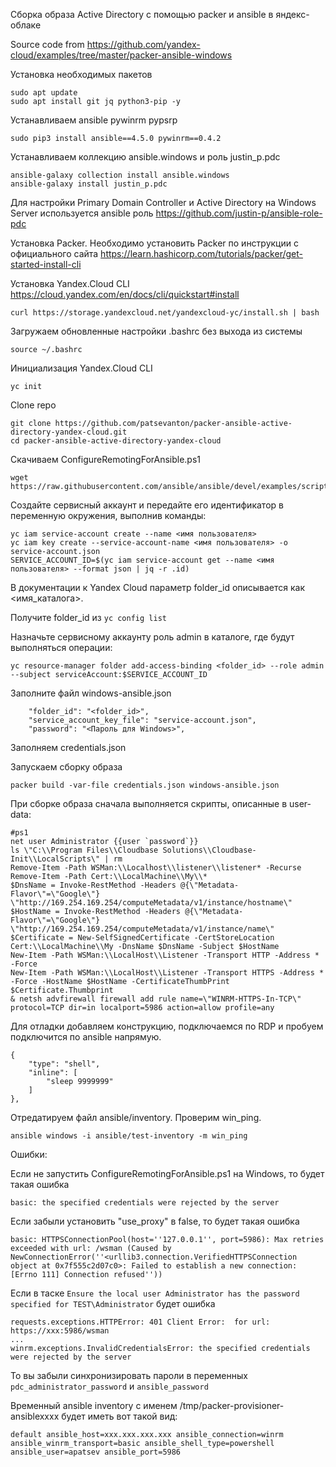 Сборка образа Active Directory c помощью packer и ansible в яндекс-облаке

Source code from https://github.com/yandex-cloud/examples/tree/master/packer-ansible-windows

Установка необходимых пакетов
```
sudo apt update
sudo apt install git jq python3-pip -y
```

Устанавливаем ansible pywinrm pypsrp
```
sudo pip3 install ansible==4.5.0 pywinrm==0.4.2
```
Устанавливаем коллекцию ansible.windows и роль justin_p.pdc
```
ansible-galaxy collection install ansible.windows
ansible-galaxy install justin_p.pdc
```

Для настройки Primary Domain Controller и Active Directory на Windows Server используется ansible роль https://github.com/justin-p/ansible-role-pdc

Установка Packer.
Необходимо установить Packer по инструкции с официального сайта https://learn.hashicorp.com/tutorials/packer/get-started-install-cli

Установка Yandex.Cloud CLI
https://cloud.yandex.com/en/docs/cli/quickstart#install
```
curl https://storage.yandexcloud.net/yandexcloud-yc/install.sh | bash
```

Загружаем обновленные настройки .bashrc без выхода из системы
```
source ~/.bashrc
```

Инициализация Yandex.Cloud CLI
```
yc init
```

Clone repo
```
git clone https://github.com/patsevanton/packer-ansible-active-directory-yandex-cloud.git
cd packer-ansible-active-directory-yandex-cloud
```

Скачиваем ConfigureRemotingForAnsible.ps1
```
wget https://raw.githubusercontent.com/ansible/ansible/devel/examples/scripts/ConfigureRemotingForAnsible.ps1
```

Создайте сервисный аккаунт и передайте его идентификатор в переменную окружения, выполнив команды:
```
yc iam service-account create --name <имя пользователя>
yc iam key create --service-account-name <имя пользователя> -o service-account.json
SERVICE_ACCOUNT_ID=$(yc iam service-account get --name <имя пользователя> --format json | jq -r .id)
```

В документации к Yandex Cloud параметр folder_id описывается как <имя_каталога>.

Получите folder_id из `yc config list`

Назначьте сервисному аккаунту роль admin в каталоге, где будут выполняться операции:
```
yc resource-manager folder add-access-binding <folder_id> --role admin --subject serviceAccount:$SERVICE_ACCOUNT_ID
```

Заполните файл windows-ansible.json
```
    "folder_id": "<folder_id>",
    "service_account_key_file": "service-account.json",
    "password": "<Пароль для Windows>",
```

Заполняем credentials.json

Запускаем сборку образа
```
packer build -var-file credentials.json windows-ansible.json
```

При сборке образа сначала выполняется скрипты, описанные в user-data:
```
#ps1
net user Administrator {{user `password`}}
ls \"C:\\Program Files\\Cloudbase Solutions\\Cloudbase-Init\\LocalScripts\" | rm
Remove-Item -Path WSMan:\\Localhost\\listener\\listener* -Recurse
Remove-Item -Path Cert:\\LocalMachine\\My\\*
$DnsName = Invoke-RestMethod -Headers @{\"Metadata-Flavor\"=\"Google\"} \"http://169.254.169.254/computeMetadata/v1/instance/hostname\"
$HostName = Invoke-RestMethod -Headers @{\"Metadata-Flavor\"=\"Google\"} \"http://169.254.169.254/computeMetadata/v1/instance/name\"
$Certificate = New-SelfSignedCertificate -CertStoreLocation Cert:\\LocalMachine\\My -DnsName $DnsName -Subject $HostName
New-Item -Path WSMan:\\LocalHost\\Listener -Transport HTTP -Address * -Force
New-Item -Path WSMan:\\LocalHost\\Listener -Transport HTTPS -Address * -Force -HostName $HostName -CertificateThumbPrint $Certificate.Thumbprint
& netsh advfirewall firewall add rule name=\"WINRM-HTTPS-In-TCP\" protocol=TCP dir=in localport=5986 action=allow profile=any
```

Для отладки добавляем конструкцию, подключаемся по RDP и пробуем подключится по ansible напрямую.
```
{
    "type": "shell",
    "inline": [
        "sleep 9999999"
    ]
},
```

Отредатируем файл ansible/inventory. Проверим win_ping.

```
ansible windows -i ansible/test-inventory -m win_ping
```

Ошибки:

Если не запустить ConfigureRemotingForAnsible.ps1 на Windows, то будет такая ошибка
```
basic: the specified credentials were rejected by the server
```

Если забыли установить "use_proxy" в false, то будет такая ошибка
```
basic: HTTPSConnectionPool(host=''127.0.0.1'', port=5986): Max retries exceeded with url: /wsman (Caused by NewConnectionError(''<urllib3.connection.VerifiedHTTPSConnection object at 0x7f555c2d07c0>: Failed to establish a new connection: [Errno 111] Connection refused''))
```

Если в таске `Ensure the local user Administrator has the password specified for TEST\Administrator` будет ошибка 
```
requests.exceptions.HTTPError: 401 Client Error:  for url: https://xxx:5986/wsman
...
winrm.exceptions.InvalidCredentialsError: the specified credentials were rejected by the server
```
То вы забыли синхронизировать пароли в переменных `pdc_administrator_password` и `ansible_password`

Временный ansible inventory с именем /tmp/packer-provisioner-ansiblexxxx будет иметь вот такой вид:
```
default ansible_host=xxx.xxx.xxx.xxx ansible_connection=winrm ansible_winrm_transport=basic ansible_shell_type=powershell ansible_user=apatsev ansible_port=5986
```
